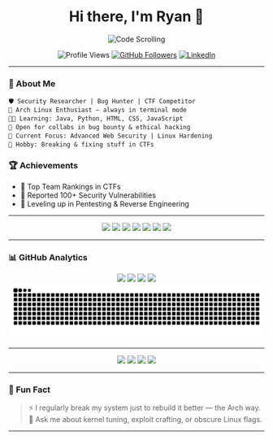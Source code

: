 <h1 align="center">Hi there, I'm Ryan 👋</h1>

<p align="center">
  <img src="https://media.tenor.com/qJ5evVs-_uUAAAAC/coding.gif" width="400" alt="Code Scrolling" />
</p>

<p align="center">
  <img src="https://komarev.com/ghpvc/?username=0xl30&color=blueviolet" alt="Profile Views" />
  <a href="https://github.com/0xl30?tab=followers"><img src="https://img.shields.io/github/followers/0xl30?label=Followers&style=social" alt="GitHub Followers"></a>
  <a href="https://linkedin.com/in/0xl30"><img src="https://img.shields.io/badge/-LinkedIn-0077B5?style=flat-square&logo=linkedin" alt="LinkedIn"></a>
</p>

---

### 🔐 About Me

```diff
🛡️ Security Researcher | Bug Hunter | CTF Competitor
🐧 Arch Linux Enthusiast – always in terminal mode
👨‍💻 Learning: Java, Python, HTML, CSS, JavaScript
🤝 Open for collabs in bug bounty & ethical hacking
🌱 Current Focus: Advanced Web Security | Linux Hardening
🎯 Hobby: Breaking & fixing stuff in CTFs
```
### 🏆 Achievements

- 🥇 Top Team Rankings in CTFs  
- 🐞 Reported 100+ Security Vulnerabilities  
- 🧠 Leveling up in Pentesting & Reverse Engineering  

---
<p align="center">
  <img src="https://img.shields.io/badge/Arch-Linux-1793D1?style=for-the-badge&logo=arch-linux" />
  <img src="https://img.shields.io/badge/Python-3670A0?style=for-the-badge&logo=python&logoColor=ffdd54" />
  <img src="https://img.shields.io/badge/Java-ED8B00?style=for-the-badge&logo=java&logoColor=white" />
  <img src="https://img.shields.io/badge/HTML5-E34F26?style=for-the-badge&logo=html5&logoColor=white" />
  <img src="https://img.shields.io/badge/CSS3-1572B6?style=for-the-badge&logo=css3&logoColor=white" />
  <img src="https://img.shields.io/badge/JavaScript-F7DF1E?style=for-the-badge&logo=javascript&logoColor=black" />
  <img src="https://img.shields.io/badge/Bash-4EAA25?style=for-the-badge&logo=gnu-bash&logoColor=white" />
</p>

---

### 📊 GitHub Analytics

<p align="center">
  <img src="https://github-readme-stats.vercel.app/api?username=0xl30&show_icons=true&theme=nightowl&hide_border=true&count_private=true&include_all_commits=true" width="48%" />
  <img src="https://github-readme-streak-stats.herokuapp.com/?user=0xl30&theme=nightowl&hide_border=true" width="48%" />
  <img src="https://github-readme-activity-graph.vercel.app/graph?username=0xl30&theme=react-dark&hide_border=true&area=true" />
  <img src="https://github-profile-trophy.vercel.app/?username=0xl30&theme=algolia&no-frame=true&row=1" />
  <img src="https://raw.githubusercontent.com/0xl30/0xl30/output/github-contribution-grid-snake-dark.svg" alt="Snake animation (dark green)" />
</p>

---


<p align="center">
  <a href="https://facebook.com/0xL30"><img src="https://img.shields.io/badge/Facebook-1877F2?style=for-the-badge&logo=facebook&logoColor=white" /></a>
  <a href="https://linkedin.com/in/0xl30"><img src="https://img.shields.io/badge/-LinkedIn-0077B5?style=for-the-badge&logo=linkedin" /></a>
  <a href="https://twitter.com/"><img src="https://img.shields.io/badge/Twitter-1DA1F2?style=for-the-badge&logo=twitter&logoColor=white" /></a>
  <a href="https://0xl30.medium.com/"><img src="https://img.shields.io/badge/Portfolio-Website-brightgreen?style=for-the-badge" /></a>
</p>

---

### 🚀 Fun Fact

> ⚡ I regularly break my system just to rebuild it better — the Arch way.  
> 💬 Ask me about kernel tuning, exploit crafting, or obscure Linux flags.

---
